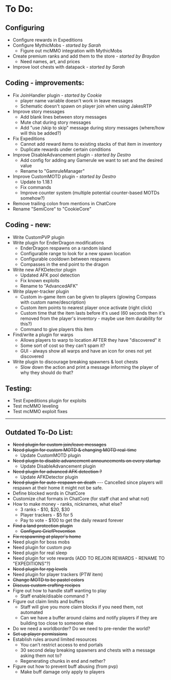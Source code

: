 # To Do:

## Configuring
- Configure rewards in Expeditions
- Configure MythicMobs _- started by Sarah_
    - Figure out mcMMO integration with MythicMobs
- Create premium ranks and add them to the store _- started by Braydon_
    - Need names, art, and prices
- Improve loot chests with datapack _- started by Sarah_

## Coding - improvements:

- Fix JoinHandler plugin _- started by Cookie_
    - player name variable doesn't work in leave messages
    - Schematic doesn't spawn on player join when using JakesRTP
- Improve story messages
    - Add blank lines between story messages
    - Mute chat during story messages
    - Add "use /skip to skip" message during story messages (where/how will this be added?)
- Fix Expeditions
    - Cannot add reward items to existing stacks of that item in inventory
    - Duplicate rewards under certain conditions
- Improve DisableAdvancement plugin _- started by Destro_
    - Add config for adding any Gamerule we want to set and the desired value
    - Rename to "GamruleManager"
- Improve CustomMOTD plugin _- started by Destro_
    - Update to 1.18.1
    - Fix commands
    - Improve counter system (multiple potential counter-based MOTDs somehow?)
- Remove trailing colon from mentions in ChatCore
- Rename "SemiCore" to "CookieCore"


## Coding - new:
- Write CustomPVP plugin
- Write plugin for EnderDragon modifications
    - EnderDragon respawns on a random island
    - Configurable range to look for a new spawn location
    - Configurable cooldown between respawns
    - Compasses in the end point to the dragon
- Write new AFKDetector plugin
    - Updated AFK pool detection
    - Fix known exploits
    - Rename to "AdvancedAFK"
- Write player-tracker plugin
    - Custom in-game item can be given to players (glowing Compass with custom name/description)
    - Custom item points to nearest player once activate (right click)
    - Custom time that the item lasts before it's used (60 seconds then it's removed from the player's inventory - maybe use item durability for this?)
    - Command to give players this item
- Find/write a plugin for warps
    - Allows players to warp to location AFTER they have "discovered" it
    - Some sort of cost so they can't spam it?
    - GUI - always show all warps and have an icon for ones not yet discovered
- Write plugin to discourage breaking spawners & loot chests
    - Slow down the action and print a message informing the player of why they should do that?
 
## Testing:

- Test Expeditions plugin for exploits
- Test mcMMO leveling
- Test mcMMO exploit fixes


--------------------


## Outdated To-Do List:

- ~~Need plugin for custom join/leave messages~~
- ~~Need plugin for custom MOTD & changing MOTD real-time~~
    - Update CustomMOTD plugin
- ~~Need plugin to disable advancement announcements on every startup~~
    - Update DisableAdvancement plugin
- ~~Need plugin for advanced AFK detection ?~~
    - Update AFKDetector plugin
- ~~Need plugin for auto-respawn on death~~ --- Cancelled since players will respawn at their home it might not be safe.
- Define blocked words in ChatCore
- Customize chat formats in ChatCore (for staff chat and what not)
- How to make money - ranks, nicknames, what else?
    - 3 ranks - $10, $20, $30
    - Player trackers - $5 for 5
    - Pay to vote - $100 to get the daily reward forever
- ~~Find a land protection plugin~~
    - ~~Configure GriefPrevention~~
- ~~Fix respawning at player's home~~
- Need plugin for boss mobs
- Need plugin for custom pvp
- Need plugin for real sleep
- Need plugin for vote rewards (ADD TO REJOIN REWARDS - RENAME TO "EXPEDITIONS"?)
- ~~Need plugin for rpg levels~~
- Need plugin for player trackers (PTW item)
- ~~Change MOTD to be pastel colors~~
- ~~Discuss custom crafting recipes~~
- Figre out how to handle staff wanting to play
    - Staff enable/disable command ? 
- Figure out claim limits and buffers
    - Staff will give you more claim blocks if you need them, not automated
    - Can we have a buffer around claims and notify players if they are building too close to someone else
- Do we need a worldborder? Do we need to pre-render the world? 
- ~~Set up player permissions~~
- Establish rules around limited resources
    - You can't restrict access to end portals
    - 30 second delay breaking spawners and chests with a message asking them not to? 
    - Regenerating chunks in end and nether?
- Figure out how to prevent buff abusing (from pvp)
    - Make buff damage only apply to players
